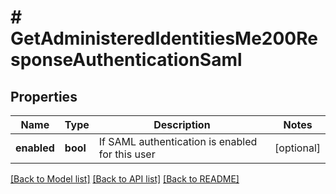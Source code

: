 # # GetAdministeredIdentitiesMe200ResponseAuthenticationSaml

## Properties

Name | Type | Description | Notes
------------ | ------------- | ------------- | -------------
**enabled** | **bool** | If SAML authentication is enabled for this user | [optional]

[[Back to Model list]](../../README.md#models) [[Back to API list]](../../README.md#endpoints) [[Back to README]](../../README.md)
